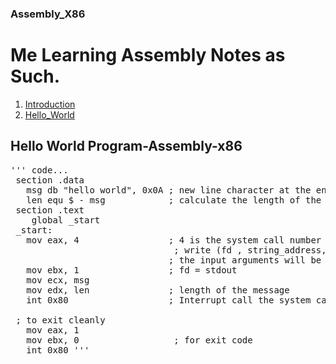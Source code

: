 ### Assembly_X86
# Me Learning Assembly Notes as Such.
1. [Introduction](#Introduction)
2. [Hello_World](#Hello_World)

## Hello World Program-Assembly-x86

<pre lang="markdown">
''' code...
 section .data
   msg db "hello world", 0x0A ; new line character at the end
   len equ $ - msg            ; calculate the length of the string
 section .text
    global _start
 _start:
   mov eax, 4                 ; 4 is the system call number associated with the write operation
                               ; write (fd , string_address, offset) it is c-style syntax for write system call    
                              ; the input arguments will be passed on using "ebx" - fd, "ecx" - msg-starting address , "edx" as a offset (length)
   mov ebx, 1                 ; fd = stdout 
   mov ecx, msg
   mov edx, len               ; length of the message
   int 0x80                   ; Interrupt call the system call in eax

 ; to exit cleanly 
   mov eax, 1 
   mov ebx, 0                  ; for exit code 
   int 0x80 ''' </pre>
